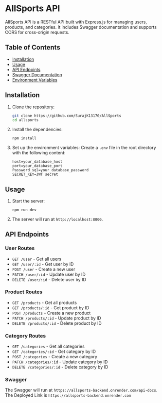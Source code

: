 # AllSports API

AllSports API is a RESTful API built with Express.js for managing users, products, and categories. It includes Swagger documentation and supports CORS for cross-origin requests.

## Table of Contents

- [Installation](#installation)
- [Usage](#usage)
- [API Endpoints](#api-endpoints)
- [Swagger Documentation](#swagger-documentation)
- [Environment Variables](#environment-variables)

## Installation

1. Clone the repository:
    ```bash
    git clone https://github.com/SurajK13170/AllSports
    cd allsports
    ```

2. Install the dependencies:
    ```bash
    npm install
    ```

3. Set up the environment variables:
    Create a `.env` file in the root directory with the following content:
    ```plaintext
    host=your_database_host
    port=your_database_port
    Password_sql=your_database_password
    SECRET_KEY=JWT secret
    ```

## Usage

1. Start the server:
    ```bash
    npm run dev
    ```

2. The server will run at `http://localhost:8000`.

## API Endpoints

### User Routes

- `GET /user` - Get all users
- `GET /user/:id` - Get user by ID
- `POST /user` - Create a new user
- `PATCH /user/:id` - Update user by ID
- `DELETE /user/:id` - Delete user by ID

### Product Routes

- `GET /products` - Get all products
- `GET /products/:id` - Get product by ID
- `POST /products` - Create a new product
- `PATCH /products/:id` - Update product by ID
- `DELETE /products/:id` - Delete product by ID

### Category Routes

- `GET /categories` - Get all categories
- `GET /categories/:id` - Get category by ID
- `POST /categories` - Create a new category
- `PATCH /categories/:id` - Update category by ID
- `DELETE /categories/:id` - Delete category by ID

### Swagger

The Swagger will run at `https://allsports-backend.onrender.com/api-docs`.
The Deployed Link is `https://allsports-backend.onrender.com`
